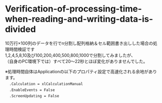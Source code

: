 # Verification-of-processing-time-when-reading-and-writing-data-is-divided
10万行×100列のデータを行でn分割し配列格納＆セル範囲書き出しした場合の処理時間検証です  
1,2,4,5,8,10及び100,200,400,500,800,1000で分割してみましたが、  
（自身のPC環境下では）すべて20～22秒とほぼ変化がありませんでした。

※処理時間自体はApplicationの以下のプロパティ設定で高速化される余地があります。  
　`.Calculation = xlCalculationManual`  
　`.EnableEvents = False`  
　`.ScreenUpdating = False`  
